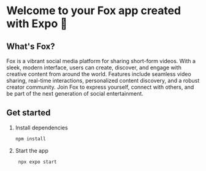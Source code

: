 # Welcome to your Fox app created with Expo 👋

 ## What's Fox?

 Fox is a vibrant social media platform for sharing short-form videos. With a sleek, modern interface, users can create, discover, and engage with creative content from around the world. Features include seamless video sharing, real-time interactions, personalized content discovery, and a robust creator community. Join Fox to express yourself, connect with others, and be part of the next generation of social entertainment.

## Get started

1. Install dependencies

   ```bash
   npm install
   ```

2. Start the app

   ```bash
    npx expo start
   ```
   